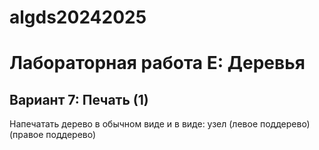 
# algds20242025
# Лабораторная работа E: Деревья
## Вариант 7: Печать (1)
Напечатать дерево в обычном виде и в виде: узел (левое поддерево) (правое поддерево)